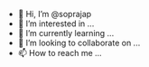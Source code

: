 - 👋 Hi, I’m @soprajap
- 👀 I’m interested in ...
- 🌱 I’m currently learning ...
- 💞️ I’m looking to collaborate on ...
- 📫 How to reach me ...

<!---
soprajap/soprajap is a ✨ special ✨ repository because its `README.md` (this file) appears on your GitHub profile.
You can click the Preview link to take a look at your changes.
--->
